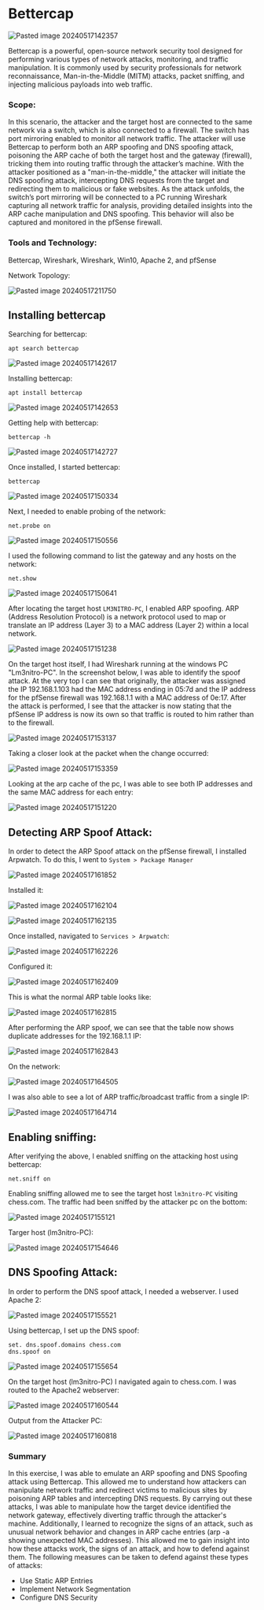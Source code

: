 
# Bettercap

![Pasted image 20240517142357](https://github.com/lm3nitro/Projects/assets/55665256/8a88a4bd-94aa-4b31-8bc5-a702b1bef769)

Bettercap is a powerful, open-source network security tool designed for performing various types of network attacks, monitoring, and traffic manipulation. It is commonly used by security professionals for network reconnaissance, Man-in-the-Middle (MITM) attacks, packet sniffing, and injecting malicious payloads into web traffic. 

### Scope:

In this scenario, the attacker and the target host are connected to the same network via a switch, which is also connected to a firewall. The switch has port mirroring enabled to monitor all network traffic. The attacker will use Bettercap to perform both an ARP spoofing and DNS spoofing attack, poisoning the ARP cache of both the target host and the gateway (firewall), tricking them into routing traffic through the attacker’s machine. With the attacker positioned as a "man-in-the-middle," the attacker will initiate the DNS spoofing attack, intercepting DNS requests from the target and redirecting them to malicious or fake websites. As the attack unfolds, the switch’s port mirroring will be connected to a PC running Wireshark capturing all network traffic for analysis, providing detailed insights into the ARP cache manipulation and DNS spoofing. This behavior will also be captured and monitored in the pfSense firewall.

### Tools and Technology:
Bettercap, Wireshark, Wireshark, Win10, Apache 2, and pfSense

Network Topology:

![Pasted image 20240517211750](https://github.com/lm3nitro/Projects/assets/55665256/51f63d6e-5599-48bf-a67a-5b8bc239fbbb)

## Installing bettercap

Searching for bettercap:

```
apt search bettercap
```

![Pasted image 20240517142617](https://github.com/lm3nitro/Projects/assets/55665256/0ddcc118-2dfe-4e2e-99b5-b64bef0c2077)

Installing bettercap:

```
apt install bettercap
```

![Pasted image 20240517142653](https://github.com/lm3nitro/Projects/assets/55665256/44207384-19c5-49cd-b75a-928f3b3c5b9d)

Getting help with bettercap:

```
bettercap -h
```

![Pasted image 20240517142727](https://github.com/lm3nitro/Projects/assets/55665256/6361046b-87f3-4c3f-8132-d9fa5646251d)

Once installed, I started bettercap:

```
bettercap 
```

![Pasted image 20240517150334](https://github.com/lm3nitro/Projects/assets/55665256/441179a6-7878-4923-b27b-db0454ec02b7)

Next, I needed to enable probing of the network:

```
net.probe on
```

![Pasted image 20240517150556](https://github.com/lm3nitro/Projects/assets/55665256/0ef68117-6424-4920-b730-a57339329116)

I used the following command to list the gateway and any hosts on the network:

```
net.show
```

![Pasted image 20240517150641](https://github.com/lm3nitro/Projects/assets/55665256/d99211bd-bc19-417d-8778-45e448642d8a)

After locating the target host `LM3NITRO-PC`, I enabled ARP spoofing. ARP (Address Resolution Protocol) is a network protocol used to map or translate an IP address (Layer 3) to a MAC address (Layer 2) within a local network.

![Pasted image 20240517151238](https://github.com/lm3nitro/Projects/assets/55665256/8335f958-52e2-4602-9e42-2678e36b51c2)

On the target host itself, I had Wireshark running at the windows PC "Lm3nitro-PC". In the screenshot below, I was able to identify the spoof attack. At the very top I can see that originally, the attacker was assigned the IP 192.168.1.103 had the MAC address ending in 05:7d and the IP address for the pfSense firewall was 192.168.1.1 with a MAC address of 0e:17. After the attack is performed, I see that the attacker is now stating that the pfSense IP address is now its own so that traffic is routed to him rather than to the firewall. 

![Pasted image 20240517153137](https://github.com/lm3nitro/Projects/assets/55665256/cfc0e03a-d977-41d0-be4c-0e350673104e)

Taking a closer look at the packet when the change occurred:

![Pasted image 20240517153359](https://github.com/lm3nitro/Projects/assets/55665256/4566ad42-6498-4074-8fea-8c32f838b886)

Looking at the arp cache of the pc, I was able to see both IP addresses and the same MAC address for each entry:

![Pasted image 20240517151220](https://github.com/lm3nitro/Projects/assets/55665256/d0886a11-098e-4890-b706-a01a593becfd)

## Detecting ARP Spoof Attack:

In order to detect the ARP Spoof attack on the pfSense firewall, I installed Arpwatch. To do this, I went to `System > Package Manager`

![Pasted image 20240517161852](https://github.com/lm3nitro/Projects/assets/55665256/abf38603-7b63-4844-91a7-7adaed9b0e7c)

Installed it:

![Pasted image 20240517162104](https://github.com/lm3nitro/Projects/assets/55665256/4a1e2daa-b0e9-4c8e-ae04-848afcc1b1c1)

![Pasted image 20240517162135](https://github.com/lm3nitro/Projects/assets/55665256/a697389b-ca83-4ffc-b9ec-2235ecdc3b4d)

Once installed, navigated to  `Services > Arpwatch`:

![Pasted image 20240517162226](https://github.com/lm3nitro/Projects/assets/55665256/f04eae82-633f-40f3-a61c-6cf91a208879)

Configured it:

![Pasted image 20240517162409](https://github.com/lm3nitro/Projects/assets/55665256/71791e98-3c8b-495f-9079-ba2bf3198aaf)

This is what the normal ARP table looks like:

![Pasted image 20240517162815](https://github.com/lm3nitro/Projects/assets/55665256/447d185a-000a-4d04-9fe9-c7e223feeca7)

After performing the ARP spoof, we can see that the table now shows duplicate addresses for the 192.168.1.1 IP:

![Pasted image 20240517162843](https://github.com/lm3nitro/Projects/assets/55665256/6898b8c6-bd43-4d3a-a024-6e500ed74f50)

On the network:

![Pasted image 20240517164505](https://github.com/lm3nitro/Projects/assets/55665256/7c0baf7f-f1f6-41b0-af68-92fe0f7e33d8)

I was also able to see a lot of ARP traffic/broadcast traffic from a single IP:
 
![Pasted image 20240517164714](https://github.com/lm3nitro/Projects/assets/55665256/4039cdf0-8d98-47f2-a57d-0b3d949ffcff)

## Enabling sniffing:

After verifying the above, I enabled sniffing on the attacking host using bettercap:

```
net.sniff on
```

Enabling sniffing allowed me to see the target host `lm3nitro-PC` visiting chess.com. The traffic had been sniffed by the attacker pc on the bottom:

![Pasted image 20240517155121](https://github.com/lm3nitro/Projects/assets/55665256/6d844ee1-6b37-4130-859f-e4e5854af2ab)

Targer host (lm3nitro-PC):

![Pasted image 20240517154646](https://github.com/lm3nitro/Projects/assets/55665256/893c4f6e-7293-4c0e-b8ef-faec5eefd9d4)

## DNS Spoofing Attack:

In order to perform the DNS spoof attack, I needed a webserver. I used Apache 2:

![Pasted image 20240517155521](https://github.com/lm3nitro/Projects/assets/55665256/f28423bf-ce28-4477-98c6-8d2c51c419c0)

Using bettercap, I set up the DNS spoof:

```
set. dns.spoof.domains chess.com
dns.spoof on
```

![Pasted image 20240517155654](https://github.com/lm3nitro/Projects/assets/55665256/3a0b38a0-9814-4660-88ae-192c2cdbb5cb)

On the target host (lm3nitro-PC) I navigated again to chess.com. I was routed to the Apache2 webserver:

![Pasted image 20240517160544](https://github.com/lm3nitro/Projects/assets/55665256/c27d07f4-4f1f-44e1-858b-1d853c5bf823)

Output from the Attacker PC:

![Pasted image 20240517160818](https://github.com/lm3nitro/Projects/assets/55665256/b0c70da2-b6ef-4a3f-8c12-59a9e753f62e)

### Summary

In this exercise, I was able to emulate an ARP spoofing and DNS Spoofing attack using Bettercap. This allowed me to understand how attackers can manipulate network traffic and redirect victims to malicious sites by poisoning ARP tables and intercepting DNS requests. By carrying out these attacks, I was able to manipulate how the target device identified the network gateway, effectively diverting traffic through the attacker's machine. Additionally, I learned to recognize the signs of an attack, such as unusual network behavior and changes in ARP cache entries (arp -a showing unexpected MAC addresses). This allowed me to gain insight into how these attacks work, the signs of an attack, and how to defend against them. The following measures can be taken to defend against these types of attacks:

+ Use Static ARP Entries
+ Implement Network Segmentation
+ Configure DNS Security
